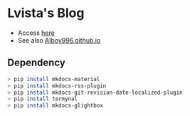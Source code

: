 # Lvista's Blog

- Access [here](https://lvista.site/)
- See also [AIboy996.github.io](https://github.com/AIboy996/AIboy996.GitHub.io)

## Dependency

```bash
> pip install mkdocs-material
> pip install mkdocs-rss-plugin
> pip install mkdocs-git-revision-date-localized-plugin
> pip install termynal
> pip install mkdocs-glightbox
```
